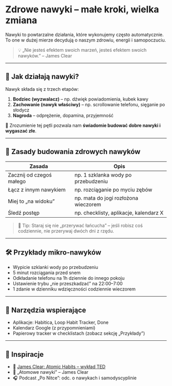 # Zdrowe nawyki – małe kroki, wielka zmiana

Nawyki to powtarzalne działania, które wykonujemy często automatycznie.  
To one w dużej mierze decydują o naszym zdrowiu, energii i samopoczuciu.

> 💡 „Nie jesteś efektem swoich marzeń, jesteś efektem swoich nawyków.” – James Clear

---

## 🔁 Jak działają nawyki?

Nawyk składa się z trzech etapów:

1. **Bodziec (wyzwalacz)** – np. dźwięk powiadomienia, kubek kawy
2. **Zachowanie (nawyk właściwy)** – np. scrollowanie telefonu, sięganie po słodycz
3. **Nagroda** – odprężenie, dopamina, przyjemność

🔹 Zrozumienie tej pętli pozwala nam **świadomie budować dobre nawyki i wygaszać złe**.

---

## 🧱 Zasady budowania zdrowych nawyków

| Zasada | Opis |
|--------|------|
| Zacznij od czegoś małego | np. 1 szklanka wody po przebudzeniu |
| Łącz z innym nawykiem | np. rozciąganie po myciu zębów |
| Miej to „na widoku” | np. mata do jogi rozłożona wieczorem |
| Śledź postęp | np. checklisty, aplikacje, kalendarz X |

> 📌 Tip: Staraj się nie „przerywać łańcucha” – jeśli robisz coś codziennie, nie przerywaj dwóch dni z rzędu.

---

## 🛠 Przykłady mikro-nawyków

- Wypicie szklanki wody po przebudzeniu
- 5 minut rozciągania przed snem
- Odkładanie telefonu na 1h dziennie do innego pokoju
- Ustawienie trybu „nie przeszkadzać” na 22:00–7:00
- 1 zdanie w dzienniku wdzięczności codziennie wieczorem

---

## 📱 Narzędzia wspierające

- Aplikacje: Habitica, Loop Habit Tracker, Done
- Kalendarz Google (z przypomnieniami)
- Papierowy tracker w checklistach (zobacz sekcję „Przykłady”)

---

## 🎥 Inspiracje

- 🎥 [James Clear: Atomic Habits – wykład TED](https://www.youtube.com/watch?v=U_nzqnXWvSo)
- 📗 „Atomowe nawyki” – James Clear
- 🎧 Podcast „Po Nitce”: odc. o nawykach i samodyscyplinie